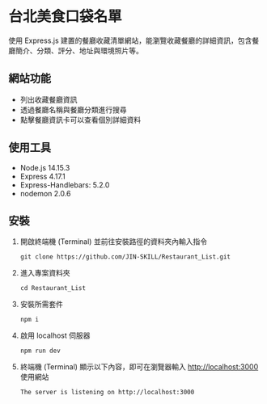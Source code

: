 # 台北美食口袋名單
使用 Express.js 建置的餐廳收藏清單網站，能瀏覽收藏餐廳的詳細資訊，包含餐廳簡介、分類、評分、地址與環境照片等。

## 網站功能
+ 列出收藏餐廳資訊
+ 透過餐廳名稱與餐廳分類進行搜尋
+ 點擊餐廳資訊卡可以查看個別詳細資料


## 使用工具
+ Node.js 14.15.3
+ Express 4.17.1
+ Express-Handlebars: 5.2.0
+ nodemon 2.0.6

## 安裝
1. 開啟終端機 (Terminal) 並前往安裝路徑的資料夾內輸入指令
    ```
    git clone https://github.com/JIN-SKILL/Restaurant_List.git
    ```
2. 進入專案資料夾
    ```
    cd Restaurant_List
    ```
3. 安裝所需套件
	```
    npm i
    ```
4. 啟用 localhost 伺服器
	```
    npm run dev
    ```
5. 終端機 (Terminal) 顯示以下內容，即可在瀏覽器輸入 [http://localhost:3000](http://localhost:3000) 使用網站
	```
    The server is listening on http://localhost:3000
    ```


